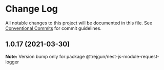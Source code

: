 # Change Log

All notable changes to this project will be documented in this file.
See [Conventional Commits](https://conventionalcommits.org) for commit guidelines.

## 1.0.17 (2021-03-30)

**Note:** Version bump only for package @trejgun/nest-js-module-request-logger
